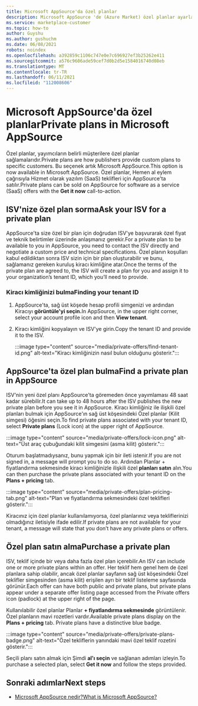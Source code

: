 ```yaml
---
title: Microsoft AppSource'da özel planlar
description: Microsoft AppSource 'de (Azure Market) özel planlar ayarlama.
ms.service: marketplace-customer
ms.topic: how-to
author: Guyshu
ms.author: gushuchm
ms.date: 06/08/2021
robots: noindex
ms.openlocfilehash: a392859c1106c747e0e7c696927ef3b25262e411
ms.sourcegitcommit: a576c9606ade59cef7d0b2d5e1584016740d08eb
ms.translationtype: MT
ms.contentlocale: tr-TR
ms.lasthandoff: 06/11/2021
ms.locfileid: "112008606"
---
```

# <a name="private-plans-in-microsoft-appsource"></a><span data-ttu-id="1bf3c-103">Microsoft AppSource'da özel planlar</span><span class="sxs-lookup"><span data-stu-id="1bf3c-103">Private plans in Microsoft AppSource</span></span>

<span data-ttu-id="1bf3c-104">Özel planlar, yayımcıların belirli müşterilere özel planlar sağlamalarıdır.</span><span class="sxs-lookup"><span data-stu-id="1bf3c-104">Private plans are how publishers provide custom plans to specific customers.</span></span> <span data-ttu-id="1bf3c-105">Bu seçenek artık Microsoft AppSource.</span><span class="sxs-lookup"><span data-stu-id="1bf3c-105">This option is now available in Microsoft AppSource.</span></span> <span data-ttu-id="1bf3c-106">Özel planlar, Hemen al eylem çağrısıyla Hizmet olarak yazılım  (SaaS) teklifleri için AppSource'ta satılır.</span><span class="sxs-lookup"><span data-stu-id="1bf3c-106">Private plans can be sold on AppSource for software as a service (SaaS) offers with the **Get it now** call-to-action.</span></span>

## <a name="ask-your-isv-for-a-private-plan"></a><span data-ttu-id="1bf3c-107">ISV'nize özel plan sorma</span><span class="sxs-lookup"><span data-stu-id="1bf3c-107">Ask your ISV for a private plan</span></span>

<span data-ttu-id="1bf3c-108">AppSource'ta size özel bir plan için doğrudan ISV'ye başvurarak özel fiyat ve teknik belirtimler üzerinde anlaşmanız gerekir.</span><span class="sxs-lookup"><span data-stu-id="1bf3c-108">For a private plan to be available to you in AppSource, you need to contact the ISV directly and negotiate a custom price and technical specifications.</span></span> <span data-ttu-id="1bf3c-109">Özel planın koşulları kabul edildiktan sonra ISV sizin için bir plan oluşturabilir ve bunu, sağlamanız gereken kuruluş kiracı kimliğine atar.</span><span class="sxs-lookup"><span data-stu-id="1bf3c-109">Once the terms of the private plan are agreed to, the ISV will create a plan for you and assign it to your organization’s tenant ID, which you’ll need to provide.</span></span>

### <a name="finding-your-tenant-id"></a><span data-ttu-id="1bf3c-110">Kiracı kimliğinizi bulma</span><span class="sxs-lookup"><span data-stu-id="1bf3c-110">Finding your tenant ID</span></span>

1. <span data-ttu-id="1bf3c-111">AppSource'ta, sağ üst köşede hesap profili simgenizi ve ardından Kiracıyı **görüntüle'yi seçin.**</span><span class="sxs-lookup"><span data-stu-id="1bf3c-111">In AppSource, in the upper right corner, select your account profile icon and then **View tenant**.</span></span>
2. <span data-ttu-id="1bf3c-112">Kiracı kimliğini kopyalayın ve ISV'ye girin.</span><span class="sxs-lookup"><span data-stu-id="1bf3c-112">Copy the tenant ID and provide it to the ISV.</span></span>

    :::image type="content" source="media/private-offers/find-tenant-id.png" alt-text="Kiracı kimliğinizin nasıl bulun olduğunu gösterir.":::

## <a name="find-a-private-plan-in-appsource"></a><span data-ttu-id="1bf3c-114">AppSource'ta özel plan bulma</span><span class="sxs-lookup"><span data-stu-id="1bf3c-114">Find a private plan in AppSource</span></span>

<span data-ttu-id="1bf3c-115">ISV'nin yeni özel planı AppSource'ta göremeden önce yayımlaması 48 saat kadar sürebilir.</span><span class="sxs-lookup"><span data-stu-id="1bf3c-115">It can take up to 48 hours after the ISV publishes the new private plan before you see it in AppSource.</span></span> <span data-ttu-id="1bf3c-116">Kiracı kimliğiniz ile ilişkili özel  planları bulmak için AppSource'ın sağ üst köşesindeki Özel planlar (Kilit simgesi) öğesini seçin.</span><span class="sxs-lookup"><span data-stu-id="1bf3c-116">To find private plans associated with your tenant ID, select **Private plans** (Lock icon) at the upper right of AppSource.</span></span>

:::image type="content" source="media/private-offers/lock-icon.png" alt-text="Üst araç çubuğundaki kilit simgesini (asma kilit) gösterir.":::

<span data-ttu-id="1bf3c-118">Oturum başlatmadıysanız, bunu yapmak için bir ileti istenir.</span><span class="sxs-lookup"><span data-stu-id="1bf3c-118">If you are not signed in, a message will prompt you to do so.</span></span> <span data-ttu-id="1bf3c-119">Ardından Planlar + fiyatlandırma sekmesinde kiracı kimliğinizle ilişkili özel **planları satın** alın.</span><span class="sxs-lookup"><span data-stu-id="1bf3c-119">You can then purchase the private plans associated with your tenant ID on the **Plans + pricing** tab.</span></span>

:::image type="content" source="media/private-offers/plan-pricing-tab.png" alt-text="Plan ve fiyatlandırma sekmesindeki özel teklifleri gösterir.":::

<span data-ttu-id="1bf3c-121">Kiracınız için özel planlar kullanılamıyorsa, özel planlarınız veya tekliflerinizi olmadığınız iletisiyle ifade edilir.</span><span class="sxs-lookup"><span data-stu-id="1bf3c-121">If private plans are not available for your tenant, a message will state that you don’t have any private plans or offers.</span></span>

## <a name="purchase-a-private-plan"></a><span data-ttu-id="1bf3c-122">Özel plan satın alma</span><span class="sxs-lookup"><span data-stu-id="1bf3c-122">Purchase a private plan</span></span>

<span data-ttu-id="1bf3c-123">ISV, teklif içinde bir veya daha fazla özel plan içerebilir.</span><span class="sxs-lookup"><span data-stu-id="1bf3c-123">An ISV can include one or more private plans within an offer.</span></span> <span data-ttu-id="1bf3c-124">Her teklif hem genel hem de özel planlara sahip olabilir, ancak özel planlar sayfanın sağ üst köşesindeki Özel teklifler simgesinden (asma kilit) erişilen ayrı bir teklif listeleme sayfasında görünür.</span><span class="sxs-lookup"><span data-stu-id="1bf3c-124">Each offer can have both public and private plans, but private plans appear under a separate offer listing page accessed from the Private offers icon (padlock) at the upper right of the page.</span></span>

<span data-ttu-id="1bf3c-125">Kullanılabilir özel planlar Planlar **+ fiyatlandırma sekmesinde** görüntülenir. Özel planların mavi rozetleri vardır.</span><span class="sxs-lookup"><span data-stu-id="1bf3c-125">Available private plans display on the **Plans + pricing** tab. Private plans have a distinctive blue badge.</span></span>

:::image type="content" source="media/private-offers/private-plans-badge.png" alt-text="Özel tekliflerin yanındaki mavi özel teklif rozetini gösterir.":::

<span data-ttu-id="1bf3c-127">Seçili planı satın almak için Şimdi **al'ı seçin** ve sağlanan adımları izleyin.</span><span class="sxs-lookup"><span data-stu-id="1bf3c-127">To purchase a selected plan, select **Get it now** and follow the steps provided.</span></span>

## <a name="next-steps"></a><span data-ttu-id="1bf3c-128">Sonraki adımlar</span><span class="sxs-lookup"><span data-stu-id="1bf3c-128">Next steps</span></span>

- [<span data-ttu-id="1bf3c-129">Microsoft AppSource nedir?</span><span class="sxs-lookup"><span data-stu-id="1bf3c-129">What is Microsoft AppSource?</span></span>](appsource-overview.md)
